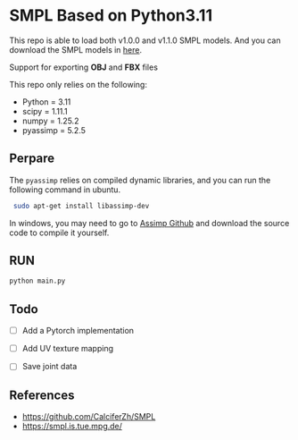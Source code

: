  # SMPL Based on Python3.11

This repo is able to load both v1.0.0 and v1.1.0 SMPL models. And you can download the SMPL models in [here](https://smpl.is.tue.mpg.de/).

Support for exporting **OBJ** and **FBX** files

This repo only relies on the following:

 - Python = 3.11
 - scipy = 1.11.1
 - numpy = 1.25.2
 - pyassimp = 5.2.5 

 ## Perpare
 The `pyassimp` relies on compiled dynamic libraries, and you can run the following command in ubuntu.
```bash
 sudo apt-get install libassimp-dev
```
 In windows, you may need to go to [Assimp Github](https://github.com/assimp/assimp) and download the source code to compile it yourself.

 ## RUN

```bash
python main.py
```

 ## Todo

- [ ] Add a Pytorch implementation
- [ ] Add UV texture mapping
- [ ] Save joint data


 ## References

- https://github.com/CalciferZh/SMPL
- https://smpl.is.tue.mpg.de/

